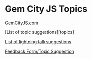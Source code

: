 Gem City JS Topics
======

[GemCityJS.com](//gemcityjs.com)

[List of topic suggestions][topics]

[List of lightning talk suggestions][lightning]

[Feedback Form/Topic Suggestion][feedback]


[lightning]: ./lightning.csv
[feedback]: https://docs.google.com/forms/d/1TygXppTiqeuz8Ljnv-LIwayjamAgXFaH-RmaQ2BNxH0/viewform